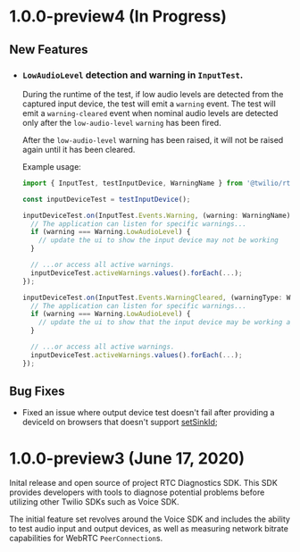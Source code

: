 # 1.0.0-preview4 (In Progress)

## New Features

* ### `LowAudioLevel` detection and warning in `InputTest`.

  During the runtime of the test, if low audio levels are detected from the captured input device, the test will emit a `warning` event. The test will emit a `warning-cleared` event when nominal audio levels are detected only after the `low-audio-level` `warning` has been fired.

  After the `low-audio-level` warning has been raised, it will not be raised again until it has been cleared.

  Example usage:
  ```ts
  import { InputTest, testInputDevice, WarningName } from '@twilio/rtc-diagnostics';

  const inputDeviceTest = testInputDevice();

  inputDeviceTest.on(InputTest.Events.Warning, (warning: WarningName) => {
    // The application can listen for specific warnings...
    if (warning === Warning.LowAudioLevel) {
      // update the ui to show the input device may not be working
    }

    // ...or access all active warnings.
    inputDeviceTest.activeWarnings.values().forEach(...);
  });

  inputDeviceTest.on(InputTest.Events.WarningCleared, (warningType: WarningName) => {
    // The application can listen for specific warnings...
    if (warning === Warning.LowAudioLevel) {
      // update the ui to show that the input device may be working again
    }

    // ...or access all active warnings.
    inputDeviceTest.activeWarnings.values().forEach(...);
  });
  ```

## Bug Fixes

* Fixed an issue where output device test doesn't fail after providing a deviceId on browsers that doesn't support [setSinkId](https://developer.mozilla.org/en-US/docs/Web/API/HTMLMediaElement/setSinkId);

# 1.0.0-preview3 (June 17, 2020)

Inital release and open source of project RTC Diagnostics SDK. This SDK provides developers with tools to diagnose potential problems before utilizing other Twilio SDKs such as Voice SDK.

The initial feature set revolves around the Voice SDK and includes the ability to test audio input and output devices, as well as measuring network bitrate capabilities for WebRTC `PeerConnection`s.
